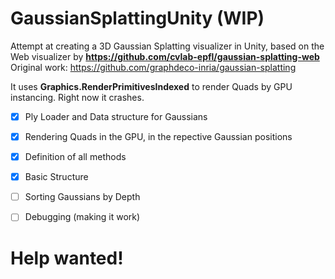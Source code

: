 # GaussianSplattingUnity (WIP)
Attempt at creating a 3D Gaussian Splatting visualizer in Unity, based on the Web visualizer by **https://github.com/cvlab-epfl/gaussian-splatting-web**
Original work: https://github.com/graphdeco-inria/gaussian-splatting

It uses **Graphics.RenderPrimitivesIndexed** to render Quads by GPU instancing.
Right now it crashes.

- [x] Ply Loader and Data structure for Gaussians
- [x] Rendering Quads in the GPU, in the repective Gaussian positions
- [x] Definition of all methods
- [x] Basic Structure
- [ ] Sorting Gaussians by Depth
- [ ] Debugging (making it work)

      
# Help wanted!
